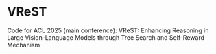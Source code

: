 # VReST
Code for ACL 2025 (main conference): VReST: Enhancing Reasoning in Large Vision-Language Models through Tree Search and Self-Reward Mechanism
